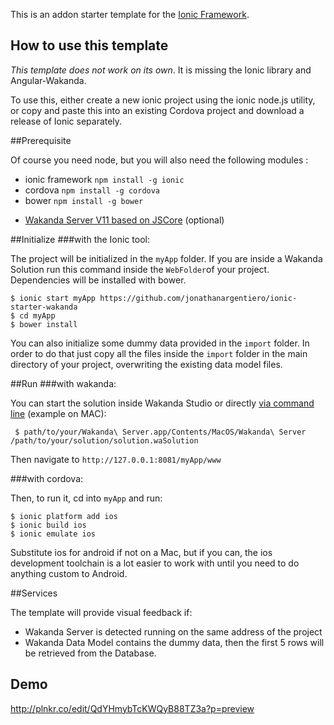 This is an addon starter template for the [Ionic Framework](http://ionicframework.com/).

## How to use this template

*This template does not work on its own*. It is missing the Ionic library and Angular-Wakanda.

To use this, either create a new ionic project using the ionic node.js utility, or copy and paste this into an existing Cordova project and download a release of Ionic separately.

##Prerequisite

Of course you need node, but you will also need the following modules :

* ionic framework `npm install -g ionic`
* cordova `npm install -g cordova`
* bower `npm install -g bower`
- [Wakanda Server V11 based on JSCore](http://www.wakanda.org/downloads) (optional)

##Initialize
###with the Ionic tool:

The project will be initialized in the `myApp` folder. If you are inside a Wakanda Solution run this command inside the `WebFolder`of your project. Dependencies will be installed with bower.

```
$ ionic start myApp https://github.com/jonathanargentiero/ionic-starter-wakanda
$ cd myApp
$ bower install
```

You can also initialize some dummy data provided in the `import` folder. In order to do that just copy all the files inside the `import` folder in the main directory of your project, overwriting the existing data model files.

##Run
###with wakanda:

You can start the solution inside Wakanda Studio or directly [via command line](http://livedoc.wakanda.org/Command-Line-Access/Administrating-Wakanda-Server-Unix.300-583228.en.html) (example on MAC): 

```
 $ path/to/your/Wakanda\ Server.app/Contents/MacOS/Wakanda\ Server /path/to/your/solution/solution.waSolution 
```

Then navigate to `http://127.0.0.1:8081/myApp/www`

###with cordova:

Then, to run it, cd into `myApp` and run:

```
$ ionic platform add ios
$ ionic build ios
$ ionic emulate ios
```

Substitute ios for android if not on a Mac, but if you can, the ios development toolchain is a lot easier to work with until you need to do anything custom to Android.

##Services

The template will provide visual feedback if:

- Wakanda Server is detected running on the same address of the project
- Wakanda Data Model contains the dummy data, then the first 5 rows will be retrieved from the Database.

## Demo
http://plnkr.co/edit/QdYHmybTcKWQyB88TZ3a?p=preview
